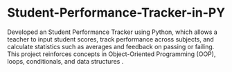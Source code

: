# Student-Performance-Tracker-in-PY
Developed an Student Performance Tracker using Python, which allows a teacher to input student scores, track performance across subjects, and calculate statistics such as averages and feedback on passing or failing. This project reinforces concepts in Object-Oriented Programming (OOP), loops, conditionals, and data structures .
